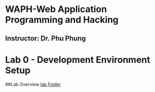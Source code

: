 # WAPH-Web Application Programming and Hacking

## Instructor: Dr. Phu Phung

# Lab 0 - Development Environment Setup

##Lab Overview
[lab Folder](https://github.com/Sethoka1/waph-okaiso/tree/9a482a0547bf8c856ce2cb9f2a4811e72159f0f5/labs/lab0)

 
